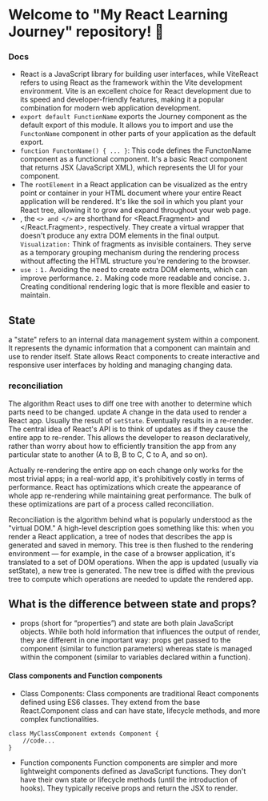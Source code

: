 # Welcome to "My React Learning Journey" repository! 🚀
### Docs
* React is a JavaScript library for building user interfaces, while ViteReact refers to using React as the framework within the Vite development environment. Vite is an excellent choice for React development due to its speed and developer-friendly features, making it a popular combination for modern web application development.
* `export default FunctionName`  exports the Journey component as the default export of this module. It allows you to import and use the `FunctonName` component in other parts of your application as the default export.
* `function FunctonName() { ... }`: This code defines the FunctonName component as a functional component. It's a basic React component that returns JSX (JavaScript XML), which represents the UI for your component.
* The `rootElement` in a React application can be visualized as the entry point or container in your HTML document where your entire React application will be rendered. It's like the soil in which you plant your React tree, allowing it to grow and expand throughout your web page.
* , the `<> and </>` are shorthand for <React.Fragment> and </React.Fragment>, respectively. They create a virtual wrapper that doesn't produce any extra DOM elements in the final output. `Visualization:`
Think of fragments as invisible containers. They serve as a temporary grouping mechanism during the rendering process without affecting the HTML structure you're rendering to the browser.
* `use :` 
`1.` Avoiding the need to create extra DOM elements, which can improve performance.
`2.` Making code more readable and concise.
`3.` Creating conditional rendering logic that is more flexible and easier to maintain.
## State
 a "state" refers to an internal data management system within a component. It represents the dynamic information that a component can maintain and use to render itself. State allows React components to create interactive and responsive user interfaces by holding and managing changing data.
 ### reconciliation
The algorithm React uses to diff one tree with another to determine which parts need to be changed.
update
A change in the data used to render a React app. Usually the result of `setState`. Eventually results in a re-render.
The central idea of React's API is to think of updates as if they cause the entire app to re-render. This allows the developer to reason declaratively, rather than worry about how to efficiently transition the app from any particular state to another (A to B, B to C, C to A, and so on).

Actually re-rendering the entire app on each change only works for the most trivial apps; in a real-world app, it's prohibitively costly in terms of performance. React has optimizations which create the appearance of whole app re-rendering while maintaining great performance. The bulk of these optimizations are part of a process called reconciliation.

Reconciliation is the algorithm behind what is popularly understood as the "virtual DOM." A high-level description goes something like this: when you render a React application, a tree of nodes that describes the app is generated and saved in memory. This tree is then flushed to the rendering environment — for example, in the case of a browser application, it's translated to a set of DOM operations. When the app is updated (usually via setState), a new tree is generated. The new tree is diffed with the previous tree to compute which operations are needed to update the rendered app.
## What is the difference between state and props?
* props (short for “properties”) and state are both plain JavaScript objects. While both hold information that influences the output of render, they are different in one important way: props get passed to the component (similar to function parameters) whereas state is managed within the component (similar to variables declared within a function).

#### Class components and Function components
* Class Components:
Class components are traditional React components defined using ES6 classes. They extend from the base React.Component class and can have state, lifecycle methods, and more complex functionalities.
```
class MyClassComponent extends Component {
    //code...
}
```
* Function components
Function components are simpler and more lightweight components defined as JavaScript functions. They don't have their own state or lifecycle methods (until the introduction of hooks). They typically receive props and return the JSX to render.